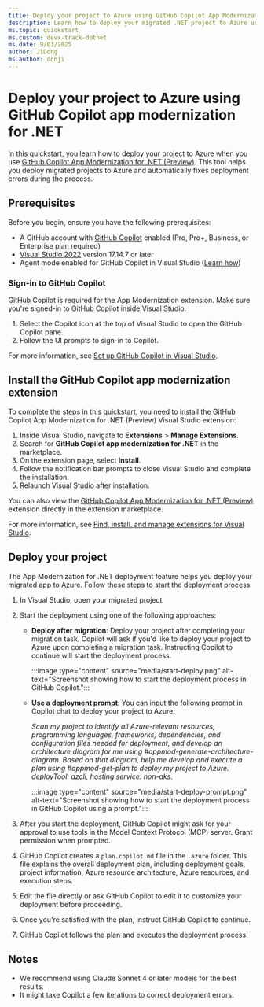 ```yaml
---
title: Deploy your project to Azure using GitHub Copilot App Modernization for .NET
description: Learn how to deploy your migrated .NET project to Azure using GitHub Copilot App Modernization for .NET.
ms.topic: quickstart
ms.custom: devx-track-dotnet
ms.date: 9/03/2025
author: JiDong
ms.author: donji
---
```


# Deploy your project to Azure using GitHub Copilot app modernization for .NET

In this quickstart, you learn how to deploy your project to Azure when you use [GitHub Copilot App Modernization for .NET (Preview)](https://aka.ms/appmod-dotnet-marketplace). This tool helps you deploy migrated projects to Azure and automatically fixes deployment errors during the process.

## Prerequisites

Before you begin, ensure you have the following prerequisites:

- A GitHub account with [GitHub Copilot](https://github.com/features/copilot) enabled (Pro, Pro+, Business, or Enterprise plan required)
- [Visual Studio 2022](https://visualstudio.microsoft.com/downloads/) version 17.14.7 or later
- Agent mode enabled for GitHub Copilot in Visual Studio ([Learn how](/visualstudio/ide/copilot-agent-mode))

### Sign-in to GitHub Copilot

GitHub Copilot is required for the App Modernization extension. Make sure you're signed-in to GitHub Copilot inside Visual Studio:

1. Select the Copilot icon at the top of Visual Studio to open the GitHub Copilot pane.
1. Follow the UI prompts to sign-in to Copilot.

For more information, see [Set up GitHub Copilot in Visual Studio](/visualstudio/ide/visual-studio-github-copilot-install-and-states).

## Install the GitHub Copilot app modernization extension

To complete the steps in this quickstart, you need to install the GitHub Copilot App Modernization for .NET (Preview) Visual Studio extension:

1. Inside Visual Studio, navigate to **Extensions** > **Manage Extensions**.
1. Search for **GitHub Copilot app modernization for .NET** in the marketplace.
1. On the extension page, select **Install**.
1. Follow the notification bar prompts to close Visual Studio and complete the installation.
1. Relaunch Visual Studio after installation.

You can also view the [GitHub Copilot App Modernization for .NET (Preview)](https://aka.ms/appmod-dotnet-marketplace) extension directly in the extension marketplace.

For more information, see [Find, install, and manage extensions for Visual Studio](/visualstudio/ide/finding-and-using-visual-studio-extensions).

## Deploy your project

The App Modernization for .NET deployment feature helps you deploy your migrated app to Azure. Follow these steps to start the deployment process:

1. In Visual Studio, open your migrated project.

2. Start the deployment using one of the following approaches:

    - **Deploy after migration**: Deploy your project after completing your migration task. Copilot will ask if you'd like to deploy your project to Azure upon completing a migration task. Instructing Copilot to continue will start the deployment process.

        :::image type="content" source="media/start-deploy.png" alt-text="Screenshot showing how to start the deployment process in GitHub Copilot.":::

    - **Use a deployment prompt**: You can input the following prompt in Copilot chat to deploy your project to Azure:

        *Scan my project to identify all Azure-relevant resources, programming languages, frameworks, dependencies, and configuration files needed for deployment, and develop an architecture diagram for me using #appmod-generate-architecture-diagram. Based on that diagram, help me develop and execute a plan using #appmod-get-plan to deploy my project to Azure. deployTool: azcli, hosting service: non-aks.*

        :::image type="content" source="media/start-deploy-prompt.png" alt-text="Screenshot showing how to start the deployment process in GitHub Copilot using a prompt.":::

3. After you start the deployment, GitHub Copilot might ask for your approval to use tools in the Model Context Protocol (MCP) server. Grant permission when prompted.

4. GitHub Copilot creates a `plan.copilot.md` file in the `.azure` folder. This file explains the overall deployment plan, including deployment goals, project information, Azure resource architecture, Azure resources, and execution steps.

5. Edit the file directly or ask GitHub Copilot to edit it to customize your deployment before proceeding.

6. Once you're satisfied with the plan, instruct GitHub Copilot to continue.

7. GitHub Copilot follows the plan and executes the deployment process.

## Notes

- We recommend using Claude Sonnet 4 or later models for the best results.
- It might take Copilot a few iterations to correct deployment errors.
